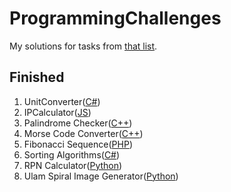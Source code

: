 # ProgrammingChallenges
My solutions for tasks from [that list](https://i.warosu.org/data/g/img/0555/27/1468274870962.png).
## Finished
1. UnitConverter([C#](UnitConverter-csharp/))
2. IPCalculator([JS](IPCalculator-javascript/))
3. Palindrome Checker([C++](https://gist.github.com/DawiDeX-Zero/8a8c87178cc5c601bbb8f13a6ae26b9e))
4. Morse Code Converter([C++](https://gist.github.com/DawiDeX-Zero/c39981e4659f71e59324a0214b1e44d9))
5. Fibonacci Sequence([PHP](https://gist.github.com/DawiDeX-Zero/2c97e452ea23eed3570404e2fe751c2b))
6. Sorting Algorithms([C#](SortingAlgorithms-csharp/))
7. RPN Calculator([Python](https://gist.github.com/DawiDeX-Zero/e47a38be563c998d39a46a4dd625ac0a))
8. Ulam Spiral Image Generator([Python](https://gist.github.com/DawiDeX-Zero/beca9f81c811311f40d49d51c2ba15ea))
